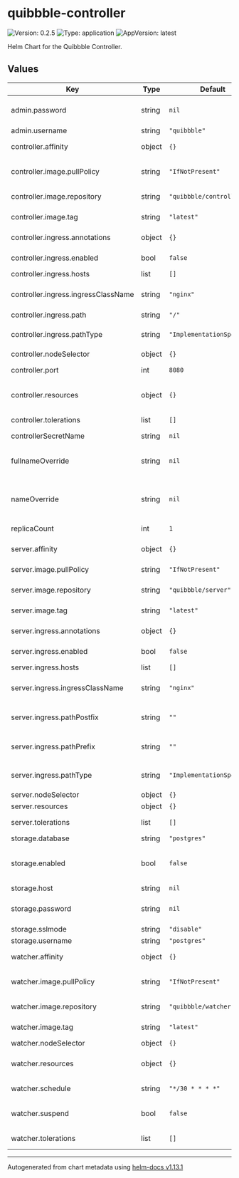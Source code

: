 # quibbble-controller

![Version: 0.2.5](https://img.shields.io/badge/Version-0.2.5-informational?style=flat-square) ![Type: application](https://img.shields.io/badge/Type-application-informational?style=flat-square) ![AppVersion: latest](https://img.shields.io/badge/AppVersion-latest-informational?style=flat-square)

Helm Chart for the Quibbble Controller.

## Values

| Key | Type | Default | Description |
|-----|------|---------|-------------|
| admin.password | string | `nil` | The admin password. If left unset, this will be randomly generated |
| admin.username | string | `"quibbble"` | The admin username |
| controller.affinity | object | `{}` | [Tolerations] for use with node taints |
| controller.image.pullPolicy | string | `"IfNotPresent"` | ImagePullPolicy for the Quibbble Controller image |
| controller.image.repository | string | `"quibbble/controller"` | Image repository for the Quibbble Controller |
| controller.image.tag | string | `"latest"` | Tag for the Quibbble Controller image |
| controller.ingress.annotations | object | `{}` | Additional ingress annotations |
| controller.ingress.enabled | bool | `false` | Enable an ingress resource |
| controller.ingress.hosts | list | `[]` | List of ingress hosts |
| controller.ingress.ingressClassName | string | `"nginx"` | Defines which ingress controller will implement the resource |
| controller.ingress.path | string | `"/"` | Ingress path |
| controller.ingress.pathType | string | `"ImplementationSpecific"` | Ingress path type. One of `Exact`, `Prefix` or `ImplementationSpecific` |
| controller.nodeSelector | object | `{}` | [Node selector] |
| controller.port | int | `8080` | Quibbble Controller port |
| controller.resources | object | `{}` | Resource limits and requests for the controller |
| controller.tolerations | list | `[]` | Assign custom [affinity] rules |
| controllerSecretName | string | `nil` |  |
| fullnameOverride | string | `nil` | String to fully override "quibbble-controller.fullname" template |
| nameOverride | string | `nil` | String to partially override "quibbble-controller.fullname" template |
| replicaCount | int | `1` | The number of controller pods to run |
| server.affinity | object | `{}` | [Tolerations] for use with node taints |
| server.image.pullPolicy | string | `"IfNotPresent"` | ImagePullPolicy for the Quibbble Server image |
| server.image.repository | string | `"quibbble/server"` | Image repository for the Quibbble Server |
| server.image.tag | string | `"latest"` | Tag for the Quibbble Server image |
| server.ingress.annotations | object | `{}` | Additional ingress annotations |
| server.ingress.enabled | bool | `false` | Enable an ingress resource |
| server.ingress.hosts | list | `[]` | List of ingress hosts |
| server.ingress.ingressClassName | string | `"nginx"` | Defines which ingress controller will implement the resource |
| server.ingress.pathPostfix | string | `""` | ingress path postfix where path follows pattern: '<pathPrefix>/<gameKey>/<gameID><pathPostfix>' |
| server.ingress.pathPrefix | string | `""` | ingress path prefix where path follows pattern: '<pathPrefix>/<gameKey>/<gameID><pathPostfix>' |
| server.ingress.pathType | string | `"ImplementationSpecific"` | Ingress path type. One of `Exact`, `Prefix` or `ImplementationSpecific` |
| server.nodeSelector | object | `{}` | [Node selector] |
| server.resources | object | `{}` |  |
| server.tolerations | list | `[]` | Assign custom [affinity] rules |
| storage.database | string | `"postgres"` |  |
| storage.enabled | bool | `false` | Enable a storage backend to store Quibbble game information |
| storage.host | string | `nil` | Storage host |
| storage.password | string | `nil` | Storage password. If left unset, this will be randomly generated |
| storage.sslmode | string | `"disable"` |  |
| storage.username | string | `"postgres"` | Storage username |
| watcher.affinity | object | `{}` | [Tolerations] for use with node taints |
| watcher.image.pullPolicy | string | `"IfNotPresent"` | ImagePullPolicy for the Quibbble Watcher image |
| watcher.image.repository | string | `"quibbble/watcher"` | Image repository for the Quibbble Watcher |
| watcher.image.tag | string | `"latest"` | Tag for the Quibbble Watcher image |
| watcher.nodeSelector | object | `{}` | [Node selector] |
| watcher.resources | object | `{}` | Resource limits and requests for the watcher |
| watcher.schedule | string | `"*/30 * * * *"` | The cron schedule for this cleanup job |
| watcher.suspend | bool | `false` | Whether or not to suspend this cleanup job |
| watcher.tolerations | list | `[]` | Assign custom [affinity] rules |

----------------------------------------------
Autogenerated from chart metadata using [helm-docs v1.13.1](https://github.com/norwoodj/helm-docs/releases/v1.13.1)
